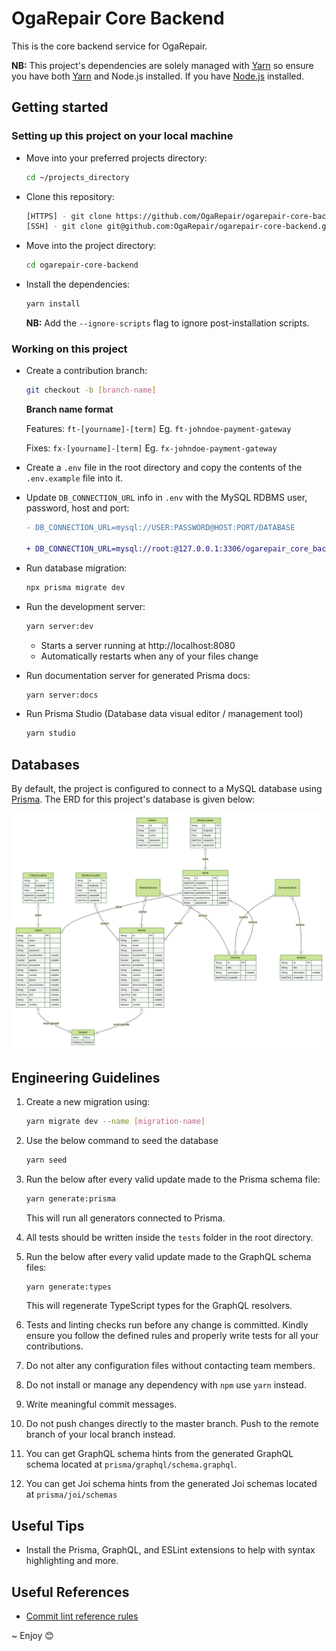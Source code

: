 # OgaRepair Core  Backend
This is the core backend service for OgaRepair.

**NB:** This project's dependencies are solely managed with [Yarn](https://yarnpkg.com/) so ensure you have both [Yarn](https://yarnpkg.com/getting-started/install) and Node.js installed. If you have [Node.js](https://nodejs.org/en/download) installed.

## Getting started

### Setting up this project on your local machine

* Move into your preferred projects directory: 

    ```bash
    cd ~/projects_directory
    ```

* Clone this repository:

    ```bash
    [HTTPS] - git clone https://github.com/OgaRepair/ogarepair-core-backend.git
    [SSH] - git clone git@github.com:OgaRepair/ogarepair-core-backend.git
    ```

* Move into the project directory:

    ```bash
    cd ogarepair-core-backend
    ```

* Install the dependencies:

    ```bash
    yarn install
    ```
    
    **NB:** Add the `--ignore-scripts` flag to ignore post-installation scripts.

### Working on this project

- Create a contribution branch:

  ```bash
  git checkout -b [branch-name]
  ```

  **Branch name format**

  Features: `ft-[yourname]-[term]` Eg. `ft-johndoe-payment-gateway`

  Fixes: `fx-[yourname]-[term]` Eg. `fx-johndoe-payment-gateway`

- Create a `.env` file in the root directory and copy the contents of the `.env.example` file into it.

- Update `DB_CONNECTION_URL` info in `.env` with the MySQL RDBMS user, password, host and port:

  ```diff
  - DB_CONNECTION_URL=mysql://USER:PASSWORD@HOST:PORT/DATABASE
  
  + DB_CONNECTION_URL=mysql://root:@127.0.0.1:3306/ogarepair_core_backend_db
  ```

* Run database migration:

    ```bash
    npx prisma migrate dev
    ```

* Run the development server:

    ```bash
    yarn server:dev
    ```

    * Starts a server running at http://localhost:8080
    * Automatically restarts when any of your files change

* Run documentation server for generated Prisma docs:

    ```bash
    yarn server:docs
    ```

- Run Prisma Studio (Database data visual editor / management tool)

  ```bash
  yarn studio
  ```
  

## Databases

By default, the project is configured to connect to a MySQL database using [Prisma](https://prima.io). The ERD for this project's database is given below:

![ERD](./prisma/diagrams/ERD-auto.svg)

## Engineering Guidelines

1. Create a new migration using:

   ```bash
   yarn migrate dev --name [migration-name]
   ```

2. Use the below command to seed the database

    ```bash
    yarn seed
    ```

3. Run the below after every valid update made to the Prisma schema file:

   ```bash
   yarn generate:prisma
   ```

   This will run all generators connected to Prisma.

4. All tests should be written inside the `tests` folder in the root directory.

5. Run the below after every valid update made to the GraphQL schema files:

   ```bash
   yarn generate:types
   ```

   This will regenerate TypeScript types for the GraphQL resolvers.

6. Tests and linting checks run before any change is committed. Kindly ensure you follow the defined rules and properly write tests for all your contributions.

7. Do not alter any configuration files without contacting team members.

8. Do not install or manage any dependency with `npm` use `yarn` instead.

9. Write meaningful commit messages.

10. Do not push changes directly to the master branch. Push to the remote branch of your local branch instead.

11. You can get GraphQL schema hints from the generated GraphQL schema located at `prisma/graphql/schema.graphql`.

12. You can get Joi schema hints from the generated Joi schemas located at `prisma/joi/schemas`

## Useful Tips

- Install the Prisma, GraphQL, and ESLint extensions to help with syntax highlighting and more.

## Useful References

- [Commit lint reference rules](https://commitlint.js.org/#/reference-rules)

~ Enjoy 😊

